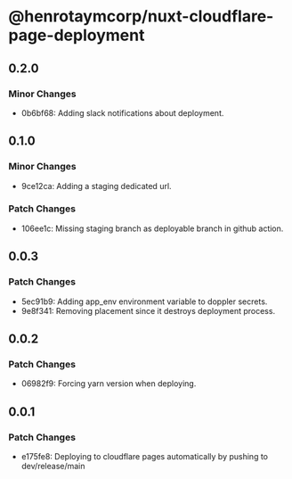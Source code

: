 # @henrotaymcorp/nuxt-cloudflare-page-deployment

## 0.2.0

### Minor Changes

- 0b6bf68: Adding slack notifications about deployment.

## 0.1.0

### Minor Changes

- 9ce12ca: Adding a staging dedicated url.

### Patch Changes

- 106ee1c: Missing staging branch as deployable branch in github action.

## 0.0.3

### Patch Changes

- 5ec91b9: Adding app_env environment variable to doppler secrets.
- 9e8f341: Removing placement since it destroys deployment process.

## 0.0.2

### Patch Changes

- 06982f9: Forcing yarn version when deploying.

## 0.0.1

### Patch Changes

- e175fe8: Deploying to cloudflare pages automatically by pushing to dev/release/main
